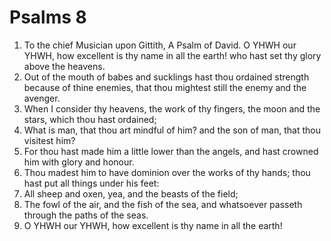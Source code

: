 ﻿# Psalms 8
1. To the chief Musician upon Gittith, A Psalm of David. O YHWH our YHWH, how excellent is thy name in all the earth! who hast set thy glory above the heavens. 
2. Out of the mouth of babes and sucklings hast thou ordained strength because of thine enemies, that thou mightest still the enemy and the avenger. 
3. When I consider thy heavens, the work of thy fingers, the moon and the stars, which thou hast ordained; 
4. What is man, that thou art mindful of him? and the son of man, that thou visitest him? 
5. For thou hast made him a little lower than the angels, and hast crowned him with glory and honour. 
6. Thou madest him to have dominion over the works of thy hands; thou hast put all things under his feet: 
7. All sheep and oxen, yea, and the beasts of the field; 
8. The fowl of the air, and the fish of the sea, and whatsoever passeth through the paths of the seas. 
9. O YHWH our YHWH, how excellent is thy name in all the earth! 
